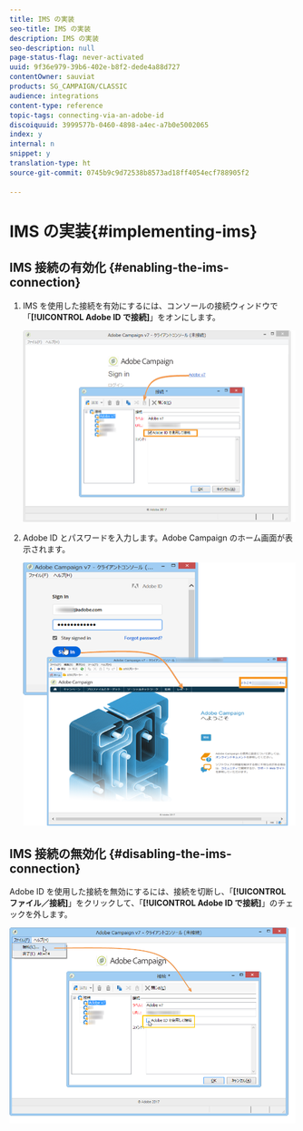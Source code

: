 ```yaml
---
title: IMS の実装
seo-title: IMS の実装
description: IMS の実装
seo-description: null
page-status-flag: never-activated
uuid: 9f36e979-39b6-402e-b8f2-dede4a88d727
contentOwner: sauviat
products: SG_CAMPAIGN/CLASSIC
audience: integrations
content-type: reference
topic-tags: connecting-via-an-adobe-id
discoiquuid: 3999577b-0460-4898-a4ec-a7b0e5002065
index: y
internal: n
snippet: y
translation-type: ht
source-git-commit: 0745b9c9d72538b8573ad18ff4054ecf788905f2

---
```



# IMS の実装{#implementing-ims}

## IMS 接続の有効化 {#enabling-the-ims-connection}

1. IMS を使用した接続を有効にするには、コンソールの接続ウィンドウで「**[!UICONTROL Adobe ID で接続]**」をオンにします。

   ![](assets/ims_1.png)

1. Adobe ID とパスワードを入力します。Adobe Campaign のホーム画面が表示されます。

   ![](assets/ims_2.png)

## IMS 接続の無効化 {#disabling-the-ims-connection}

Adobe ID を使用した接続を無効にするには、接続を切断し、「**[!UICONTROL ファイル／接続]**」をクリックして、「**[!UICONTROL Adobe ID で接続]**」のチェックを外します。

![](assets/ims_4.png)

